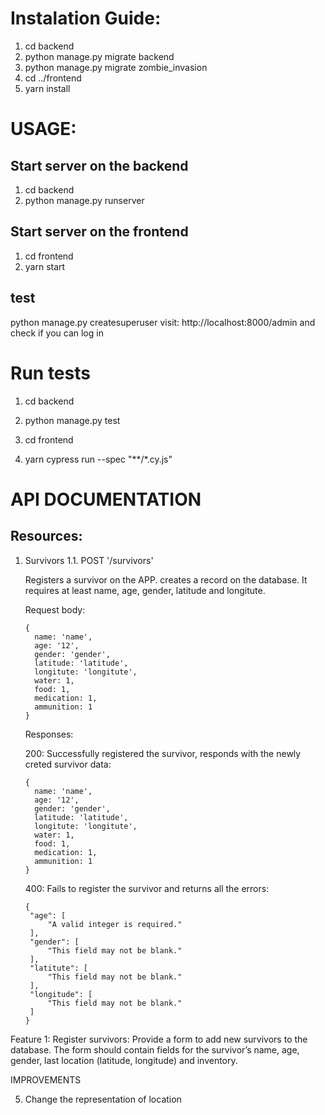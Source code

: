 # Instalation Guide:
1. cd backend
2. python manage.py migrate backend
3. python manage.py migrate zombie_invasion
4. cd ../frontend
5. yarn install

# USAGE:

## Start server on the backend
1. cd backend
2. python manage.py runserver

## Start server on the frontend
1. cd frontend
2. yarn start

## test 
python manage.py createsuperuser
visit: http://localhost:8000/admin and check if you can log in

# Run tests
1. cd backend
2. python manage.py test

1. cd frontend
2. yarn cypress run --spec "**/*.cy.js"

# API DOCUMENTATION

## Resources:

1. Survivors
1.1. POST '/survivors'

   Registers a survivor on the APP. creates a record on the database. It requires at least name, age, gender, latitude and longitute.

   Request body:
   ```
   {
     name: 'name',
     age: '12',
     gender: 'gender',
     latitude: 'latitude',
     longitute: 'longitute',
     water: 1,
     food: 1,
     medication: 1,
     ammunition: 1
   }
   ```
   Responses:

   200: Successfully registered the survivor, responds with the newly creted survivor data:
   ```
   {
     name: 'name',
     age: '12',
     gender: 'gender',
     latitude: 'latitude',
     longitute: 'longitute',
     water: 1,
     food: 1,
     medication: 1,
     ammunition: 1
   }
   ```

   400: Fails to register the survivor and returns all the errors:
   ```
   {
    "age": [
        "A valid integer is required."
    ],
    "gender": [
        "This field may not be blank."
    ],
    "latitute": [
        "This field may not be blank."
    ],
    "longitude": [
        "This field may not be blank."
    ]
   }
   ```


Feature 1:
Register survivors: Provide a form to add new survivors to the database. 
The form should contain fields for the survivor’s name, age, gender, last location (latitude, longitude) and inventory.

IMPROVEMENTS

5. Change the representation of location
